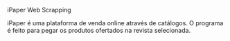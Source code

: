 iPaper Web Scrapping

iPaper é uma plataforma de venda online através de catálogos. O programa é feito para pegar os produtos ofertados na revista selecionada.
